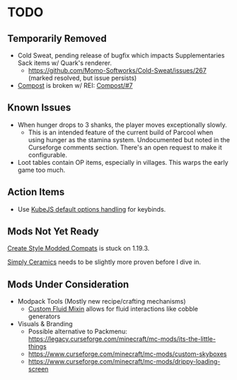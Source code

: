 # TODO

## Temporarily Removed

- Cold Sweat, pending release of bugfix which impacts Supplementaries Sack items
  w/ Quark's renderer.
  - https://github.com/Momo-Softworks/Cold-Sweat/issues/267 (marked resolved,
    but issue persists)
- [Compost](https://www.curseforge.com/minecraft/mc-mods/compost) is broken w/
  REI: [Compost/#7](https://github.com/yurisuika/Compost/issues/7)

## Known Issues

- When hunger drops to 3 shanks, the player moves exceptionally slowly.
  - This is an intended feature of the current build of Parcool when using
    hunger as the stamina system. Undocumented but noted in the Curseforge
    comments section. There's an open request to make it configurable.
- Loot tables contain OP items, especially in villages. This warps the early
  game too much.

## Action Items

- Use
  [KubeJS default options handling](https://kubejs.com/wiki/tutorials/default-options)
  for keybinds.

## Mods Not Yet Ready

[Create Style Modded Compats](https://www.curseforge.com/minecraft/texture-packs/create-style-modded-compats)
is stuck on 1.19.3.

[Simply Ceramics](https://www.curseforge.com/minecraft/mc-mods/simply-ceramics)
needs to be slightly more proven before I dive in.

## Mods Under Consideration

- Modpack Tools (Mostly new recipe/crafting mechanisms)
  - [Custom Fluid Mixin](https://www.curseforge.com/minecraft/mc-mods/custom-fluid-mixin)
    allows for fluid interactions like cobble generators
- Visuals & Branding
  - Possible alternative to Packmenu:
    https://legacy.curseforge.com/minecraft/mc-mods/its-the-little-things
  - https://www.curseforge.com/minecraft/mc-mods/custom-skyboxes
  - https://www.curseforge.com/minecraft/mc-mods/drippy-loading-screen
